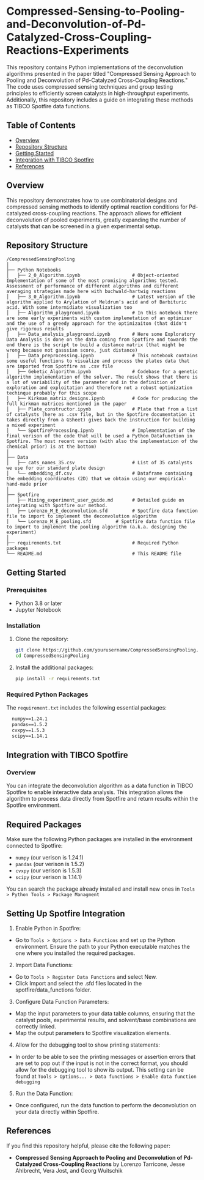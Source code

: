 # Compressed-Sensing-to-Pooling-and-Deconvolution-of-Pd-Catalyzed-Cross-Coupling-Reactions-Experiments
This repository contains Python implementations of the deconvolution algorithms presented in the paper titled "Compressed Sensing Approach to Pooling and Deconvolution of Pd-Catalyzed Cross-Coupling Reactions." The code uses compressed sensing techniques and group testing principles to efficiently screen catalysts in high-throughput experiments. Additionally, this repository includes a guide on integrating these methods as TIBCO Spotfire data functions.

## Table of Contents
- [Overview](#overview)
- [Repository Structure](#repository-structure)
- [Getting Started](#getting-started)
- [Integration with TIBCO Spotfire](#integration-with-tibco-spotfire)
- [References](#references)

## Overview
This repository demonstrates how to use combinatorial designs and compressed sensing methods to identify optimal reaction conditions for Pd-catalyzed cross-coupling reactions. The approach allows for efficient deconvolution of pooled experiments, greatly expanding the number of catalysts that can be screened in a given experimental setup.

## Repository Structure
```
/CompressedSensingPooling
│
├── Python Notebooks
│   ├── 2_0_Algorithm.ipynb                   # Object-oriented Implementation of some of the most promising algorithms tested. Assessment of performance of different algorithms and different averaging strategies made here with buchwald-hartwig reactions
│   ├── 3_0_Algorithm.ipynb                   # Latest version of the algorithm applied to Arylation of Meldrum’s acid and of Barbituric acid. With some intermidiate visualization too
│   ├── Algorithm_playground.ipynb            # In this notebook there are some early experiments with custom implemetation of an optimizer and the use of a greedy approach for the optimizaiton (that didn't give rigorous results
│   ├── Data_analysis_playground.ipynb        # Here some Exploratory Data Analysis is done on the data coming from Spotfire and towards the end there is the script to build a distance matrix (that might be wrong because not gasssian score, just distance)
│   ├── Data_preprocessing.ipynb              # This notebook contains some useful functions to visualize and process the plates data that are imported from Spotfire as .csv file
│   ├── Gebetic_Algorithm.ipynb               # Codebase for a genetic algorithm implementation of the solver. The result shows that there is a lot of variability of the parameter and in the definition of exploration and exploitation and therefore not a robust optimization techinque probably for this scope
│   ├── Kirkman_matrix_designs.ipynb          # Code for producing the full kirkman matrices mentioned in the paper
│   ├── Plate_constructor.ipynb               # Plate that from a list of catalysts (here as .csv file, but in the Spotfire documentation it takes directly from a GSheet) gives back the instruction for building a mixed experiment
│   └── SpotfireProcessing.ipynb              # Implementation of the final verison of the code that will be used a Python Datafunction in Spotfire. The most recent version (with also the implementation of the chemical prior) is at the bottom)
│
├── Data
│   ├── cats_names_35.csv                     # List of 35 catalysts we use for our standard plate design
│   └── embedding_df.csv                      # Dataframe containing the embedding coordinates (2D) that we obtain using our empirical-hand-made prior
│
├── Spotfire
│   ├── Mixing_experiment_user_guide.md       # Detailed guide on integrating with Spotfire our method. 
│   ├── Lorenzo_M_E_deconvolution.sfd         # Spotfire data function file to import to implement the deconvolution algorithm
│   └── Lorenzo_M_E_pooling.sfd         # Spotfire data function file to import to implement the pooling algorithm (a.k.a. designing the experiment)
│
├── requirements.txt                          # Required Python packages
└── README.md                                 # This README file
```

## Getting Started
### Prerequisites
- Python 3.8 or later
- Jupyter Notebook

### Installation
1. Clone the repository:
   ```bash
   git clone https://github.com/yourusername/CompressedSensingPooling.git
   cd CompressedSensingPooling
   ````
2. Install the additional packages:
   ```bash
   pip install -r requirements.txt
   ````
### Required Python Packages
The `requirement.txt` includes the following essential packages:

  ```txt
    numpy==1.24.1
    pandas==1.5.2
    cvxpy==1.5.3
    scipy==1.14.1
  ```

## Integration with TIBCO Spotfire
### Overview
You can integrate the deconvolution algorithm as a data function in TIBCO Spotfire to enable interactive data analysis. This integration allows the algorithm to process data directly from Spotfire and return results within the Spotfire environment.

## Required Packages
Make sure the following Python packages are installed in the environment connected to Spotfire:

 - `numpy` (our verison is 1.24.1)
 - `pandas` (our verison is 1.5.2)
 - `cvxpy` (our verison is 1.5.3)
- `scipy` (our verison is 1.14.1)

You can search the package already installed and install new ones in `Tools > Python Tools > Package Managment`

## Setting Up Spotfire Integration
1. Enable Python in Spotfire:

 - Go to `Tools > Options > Data Functions` and set up the Python environment. Ensure the path to your Python executable matches the one where you installed the required packages.

2. Import Data Functions:

 - Go to `Tools > Register Data Functions` and select New.
 - Click Import and select the .sfd files located in the spotfire/data_functions folder.

3. Configure Data Function Parameters:

 - Map the input parameters to your data table columns, ensuring that the catalyst pools, experimental results, and solvent/base combinations are correctly linked.
 - Map the output parameters to Spotfire visualization elements.

4. Allow for the debugging tool to show printing statements:
 - In order to be able to see the printing messages or assertion errors that are set to pop out if the input is not in the correct format, you should allow for the debugging tool to show its output. This setting can be found at `Tools > Options... > Data functions > Enable data function debugging`

5. Run the Data Function:

 - Once configured, run the data function to perform the deconvolution on your data directly within Spotfire.

## References
If you find this repository helpful, please cite the following paper:

 - **Compressed Sensing Approach to Pooling and Deconvolution of Pd-Catalyzed Cross-Coupling Reactions** by Lorenzo Tarricone, Jesse Ahlbrecht, Vera Jost, and Georg Wuitschik
